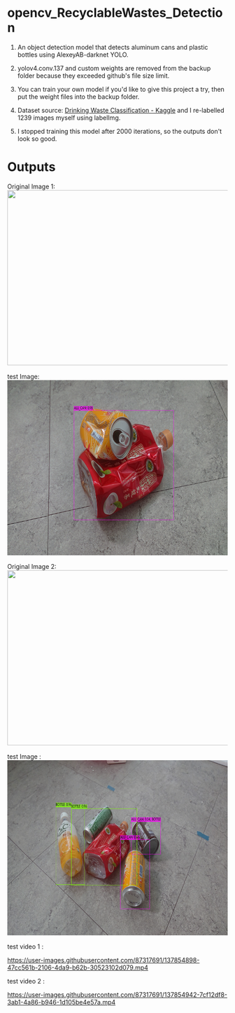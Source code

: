 # opencv_RecyclableWastes_Detection

1. An object detection model that detects aluminum cans and plastic bottles using AlexeyAB-darknet YOLO.

2. yolov4.conv.137 and custom weights are removed from the backup folder because they exceeded github's file size limit.

3. You can train your own model if you'd like to give this project a try, then put the weight files into the backup folder.

4. Dataset source: <a href="https://www.kaggle.com/arkadiyhacks/drinking-waste-classification">Drinking Waste Classification - Kaggle</a> and I re-labelled 1239 images myself using labelImg.

5. I stopped training this model after 2000 iterations, so the outputs don't look so good.

<h1>Outputs</h1>

Original Image 1: <br/>
<img src="https://github.com/PDooDP/opencv_RecyclableWastes_Detection/blob/master/test_data/my_04.JPG" width="600" height="400">

test Image: <br/>
<img src="https://github.com/PDooDP/opencv_RecyclableWastes_Detection/blob/master/test_data/my_04_predictions.JPG" width="600" height="400">

Original Image 2: <br/>
<img src="https://github.com/PDooDP/opencv_RecyclableWastes_Detection/blob/master/test_data/my_02.JPG" width="600" height="400">

test Image : <br/>
<img src="https://github.com/PDooDP/opencv_RecyclableWastes_Detection/blob/master/test_data/my_02_predictions.JPG" width="600" height="400">

test video 1 : <br/>

https://user-images.githubusercontent.com/87317691/137854898-47cc561b-2106-4da9-b62b-30523102d079.mp4

test video 2 : <br/>

https://user-images.githubusercontent.com/87317691/137854942-7cf12df8-3ab1-4a86-b946-1d105be4e57a.mp4

<br/>
